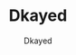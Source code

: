 ---
layout: author
title: "Dkayed"
meta: "Owner"
categories: authors
image: https://i.imgur.com/AZaNe2i.png
author: Dkayed
comments: true
facebook: https://www.facebook.com/DuelLinksMeta/
youtube: https://www.youtube.com/channel/UCz_cNcJzCy4asffzW5ERH1w
twitter: https://twitter.com/duellinksmeta?lang=en
facebook: https://www.facebook.com/DuelLinksMeta/
about: "Multiple Regional/Money-Tournament tops
2nd Place KC Cup NA February 2017"
accomplishments: "King of Games with Zero Gems spent"
---